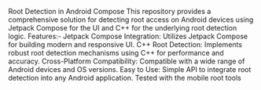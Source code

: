 Root Detection in Android Compose
This repository provides a comprehensive solution for detecting root access on Android devices using Jetpack Compose for the UI and C++ for the underlying root detection logic.
Features:-
Jetpack Compose Integration: Utilizes Jetpack Compose for building modern and responsive UI.
C++ Root Detection: Implements robust root detection mechanisms using C++ for performance and accuracy.
Cross-Platform Compatibility: Compatible with a wide range of Android devices and OS versions.
Easy to Use: Simple API to integrate root detection into any Android application.
Tested with the mobile root tools
